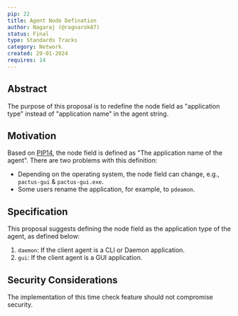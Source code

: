 ```yaml
---
pip: 22
title: Agent Node Defination
author: Nagaraj (@ragnarok87)
status: Final
type: Standards Tracks
category: Network
created: 29-01-2024
requires: 14
---
```


## Abstract

The purpose of this proposal is to redefine the node field as "application type"
instead of "application name" in the agent string.

## Motivation

Based on [PIP14](./pip-14.md), the node field is defined as "The application name of the agent".
There are two problems with this definition:

- Depending on the operating system, the node field can change, e.g., `pactus-gui` & `pactus-gui.exe`.
- Some users rename the application, for example, to `pdeamon`.

## Specification

This proposal suggests defining the node field as the application type of the agent, as defined below:

1. `daemon`: If the client agent is a CLI or Daemon application.
2. `gui`: If the client agent is a GUI application.

## Security Considerations

The implementation of this time check feature should not compromise security.
